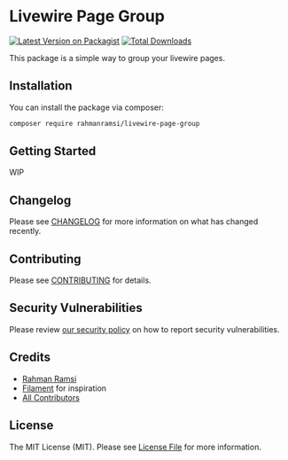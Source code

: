 # Livewire Page Group

[![Latest Version on Packagist](https://img.shields.io/packagist/v/rahmanramsi/livewire-page-group.svg?style=flat-square)](https://packagist.org/packages/rahmanramsi/livewire-page-group)
[![Total Downloads](https://img.shields.io/packagist/dt/rahmanramsi/livewire-page-group.svg?style=flat-square)](https://packagist.org/packages/rahmanramsi/livewire-page-group)

This package is a simple way to group your livewire pages.

## Installation

You can install the package via composer:

```bash
composer require rahmanramsi/livewire-page-group
```

## Getting Started

WIP

## Changelog

Please see [CHANGELOG](CHANGELOG.md) for more information on what has changed recently.

## Contributing

Please see [CONTRIBUTING](CONTRIBUTING.md) for details.

## Security Vulnerabilities

Please review [our security policy](../../security/policy) on how to report security vulnerabilities.

## Credits

-   [Rahman Ramsi](https://github.com/rahmanramsi)
-   [Filament](https://github.com/filamentphp) for inspiration
-   [All Contributors](../../contributors)

## License

The MIT License (MIT). Please see [License File](LICENSE.md) for more information.
